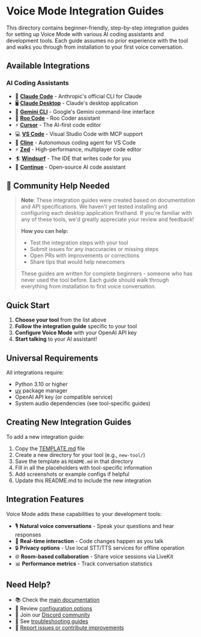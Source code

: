 # Voice Mode Integration Guides

This directory contains beginner-friendly, step-by-step integration guides for setting up Voice Mode with various AI coding assistants and development tools. Each guide assumes no prior experience with the tool and walks you through from installation to your first voice conversation.

## Available Integrations

### AI Coding Assistants

- 🤖 **[Claude Code](claude-code/README.md)** - Anthropic's official CLI for Claude
- 🖥️ **[Claude Desktop](claude-desktop/README.md)** - Claude's desktop application
- 🌟 **[Gemini CLI](gemini-cli/README.md)** - Google's Gemini command-line interface
- 🦘 **[Roo Code](roo-code/README.md)** - Roo Coder assistant
- ⚡ **[Cursor](cursor/README.md)** - The AI-first code editor
- 💻 **[VS Code](vscode/README.md)** - Visual Studio Code with MCP support
- 🔧 **[Cline](cline/README.md)** - Autonomous coding agent for VS Code
- ⚡ **[Zed](zed/README.md)** - High-performance, multiplayer code editor
- 🏄 **[Windsurf](windsurf/README.md)** - The IDE that writes code for you
- 🔄 **[Continue](continue/README.md)** - Open-source AI code assistant

## 🤝 Community Help Needed

> **Note**: These integration guides were created based on documentation and API specifications. We haven't yet tested installing and configuring each desktop application firsthand. If you're familiar with any of these tools, we'd greatly appreciate your review and feedback!
> 
> **How you can help:**
> - Test the integration steps with your tool
> - Submit issues for any inaccuracies or missing steps
> - Open PRs with improvements or corrections
> - Share tips that would help newcomers
>
> These guides are written for complete beginners - someone who has never used the tool before. Each guide should walk through everything from installation to first voice conversation.

## Quick Start

1. **Choose your tool** from the list above
2. **Follow the integration guide** specific to your tool
3. **Configure Voice Mode** with your OpenAI API key
4. **Start talking** to your AI assistant!

## Universal Requirements

All integrations require:
- Python 3.10 or higher
- [uv](https://github.com/astral-sh/uv) package manager
- OpenAI API key (or compatible service)
- System audio dependencies (see tool-specific guides)

## Creating New Integration Guides

To add a new integration guide:

1. Copy the [TEMPLATE.md](TEMPLATE.md) file
2. Create a new directory for your tool (e.g., `new-tool/`)
3. Save the template as `README.md` in that directory
4. Fill in all the placeholders with tool-specific information
5. Add screenshots or example configs if helpful
6. Update this README.md to include the new integration

## Integration Features

Voice Mode adds these capabilities to your development tools:

- 🎙️ **Natural voice conversations** - Speak your questions and hear responses
- 🚀 **Real-time interaction** - Code changes happen as you talk
- 🔒 **Privacy options** - Use local STT/TTS services for offline operation
- 🌐 **Room-based collaboration** - Share voice sessions via LiveKit
- 📊 **Performance metrics** - Track conversation statistics

## Need Help?

- 📚 Check the [main documentation](../../README.md)
- 🔧 Review [configuration options](../configuration.md)
- 💬 Join our [Discord community](https://discord.gg/Hm7dF3uCfG)
- 🐛 See [troubleshooting guides](../troubleshooting/README.md)
- 🔨 [Report issues or contribute improvements](https://github.com/mbailey/voicemode/issues)